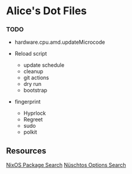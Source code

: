 # Alice's Dot Files


### TODO

- hardware.cpu.amd.updateMicrocode

- Reload script
  - update schedule
  - cleanup
  - git actions
  - dry run
  - bootstrap

- fingerprint
  - Hyprlock
  - Regreet
  - sudo
  - polkit


## Resources

[NixOS Package Search](https://search.nixos.org/packages)
[Nüschtos Options Search](https://search.n%C3%BCschtos.de)
